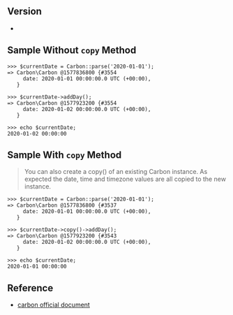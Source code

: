 ## Version
- 

## Sample Without `copy` Method

```
>>> $currentDate = Carbon::parse('2020-01-01');
=> Carbon\Carbon @1577836800 {#3554
     date: 2020-01-01 00:00:00.0 UTC (+00:00),
   }

>>> $currentDate->addDay();
=> Carbon\Carbon @1577923200 {#3554
     date: 2020-01-02 00:00:00.0 UTC (+00:00),
   }

>>> echo $currentDate;
2020-01-02 00:00:00
```

## Sample With `copy` Method

> You can also create a copy() of an existing Carbon instance. As expected the date, time and timezone values are all copied to the new instance.

```
>>> $currentDate = Carbon::parse('2020-01-01');
=> Carbon\Carbon @1577836800 {#3537
     date: 2020-01-01 00:00:00.0 UTC (+00:00),
   }

>>> $currentDate->copy()->addDay();
=> Carbon\Carbon @1577923200 {#3543
     date: 2020-01-02 00:00:00.0 UTC (+00:00),
   }

>>> echo $currentDate;
2020-01-01 00:00:00
```

## Reference
- [carbon official document](https://carbon.nesbot.com/docs/)
